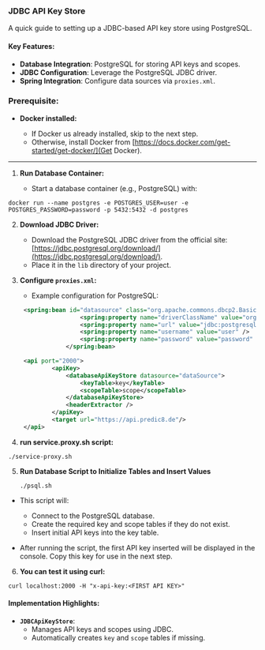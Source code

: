 ### JDBC API Key Store

A quick guide to setting up a JDBC-based API key store using PostgreSQL.

#### Key Features:
- **Database Integration**: PostgreSQL for storing API keys and scopes.
- **JDBC Configuration**: Leverage the PostgreSQL JDBC driver.
- **Spring Integration**: Configure data sources via `proxies.xml`.

### Prerequisite:

- **Docker installed:**

    - If Docker us already installed, skip to the next step.
    - Otherwise, install Docker from [https://docs.docker.com/get-started/get-docker/](Get Docker).

---

1. **Run Database Container:**

    - Start a database container (e.g., PostgreSQL) with:

  ```shell
  docker run --name postgres -e POSTGRES_USER=user -e POSTGRES_PASSWORD=password -p 5432:5432 -d postgres
  ```

2. **Download JDBC Driver:**

    - Download the PostgreSQL JDBC driver from the official site: [https://jdbc.postgresql.org/download/](https://jdbc.postgresql.org/download/).
    - Place it in the `lib` directory of your project.

3. **Configure `proxies.xml`:**

    - Example configuration for PostgreSQL:

   ```xml
    <spring:bean id="datasource" class="org.apache.commons.dbcp2.BasicDataSource">
                    <spring:property name="driverClassName" value="org.postgresql.Driver" />
                    <spring:property name="url" value="jdbc:postgresql://localhost:5432/postgres" />
                    <spring:property name="username" value="user" />
                    <spring:property name="password" value="password" />
                </spring:bean>
   ```
   ```xml
    <api port="2000">
			<apiKey>
				<databaseApiKeyStore datasource="dataSource">
					<keyTable>key</keyTable>
					<scopeTable>scope</scopeTable>
				</databaseApiKeyStore>
                <headerExtractor />
			</apiKey>
			<target url="https://api.predic8.de"/>
    </api>
   ```
   
4. **run service.proxy.sh script:**

```shell
./service-proxy.sh
```

5. **Run Database Script to Initialize Tables and Insert Values**

    ```shell
   ./psql.sh
    ```
   
- This script will:
  - Connect to the PostgreSQL database.
  - Create the required key and scope tables if they do not exist.
  - Insert initial API keys into the key table.

- After running the script, the first API key inserted will be displayed in the console. Copy this key for use in the next step.

6. **You can test it using curl:**

```shell
curl localhost:2000 -H "x-api-key:<FIRST API KEY>"
```

#### Implementation Highlights:

- **`JDBCApiKeyStore`**:
    - Manages API keys and scopes using JDBC.
    - Automatically creates `key` and `scope` tables if missing.
   